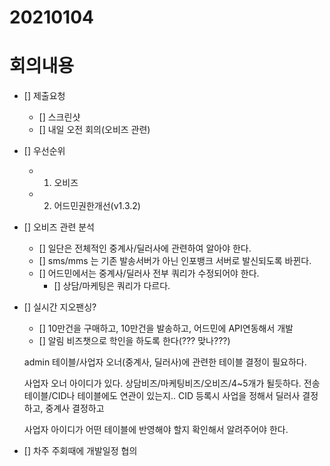 # 20210104

# 회의내용
- [] 제출요청
	- [] 스크린샷
	- [] 내일 오전 회의(오비즈 관련)
- [] 우선순위
	- 1. 오비즈
	- 2. 어드민권한개선(v1.3.2)

- [] 오비즈 관련 분석
	- [] 일단은 전체적인 중계사/딜러사에 관련하여 알아야 한다.
	- [] sms/mms 는 기존 발송서버가 아닌 인포뱅크 서버로 발신되도록 바뀐다.
	- [] 어드민에서는 중계사/딜러사 전부 쿼리가 수정되어야 한다.
		- [] 상담/마케팅은 쿼리가 다르다.

- [] 실시간 지오팬싱?
	- [] 10만건을 구매하고, 10만건을 발송하고, 어드민에 API연동해서 개발
	- [] 알림 비즈챗으로 학인을 하도록 한다(??? 맞나???)

	admin 테이블/사업자 오너(중계사, 딜러사)에 관련한 테이블 결정이 필요하다. 

	사업자 오너 아이디가 있다. 상담비즈/마케팅비즈/오비즈/4~5개가 될듯하다. 
	전송테이블/CID나 테이블에도 연관이 있는지.. CID 등록시 사업을 정해서 딜러사 결정하고, 중계사 결정하고 

	사업자 아이디가 어떤 테이블에 반영해야 할지 확인해서 알려주어야 한다.

- [] 차주 주회때에 개발일정 협의